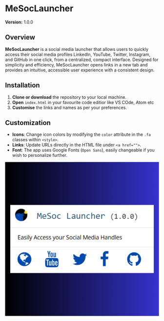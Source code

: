 # MeSocLauncher

**Version:** 1.0.0

## Overview
**MeSocLauncher** is a social media launcher that allows users to quickly access their social media profiles LinkedIn, YouTube, Twitter, Instagram, and GitHub in one click, from a centralized, compact interface. Designed for simplicity and efficiency, MeSocLauncher opens links in a new tab and provides an intuitive, accessible user experience with a consistent design.

## Installation
1. **Clone or download** the repository to your local machine.
2. **Open** `index.html` in your favourite code editior like VS COde, Atom etc
3. **Customise** the links and names as per your preferences.

## Customization
- **Icons**: Change icon colors by modifying the `color` attribute in the `.fa` classes within `<style>`.
- **Links**: Update URLs directly in the HTML file under `<a href="">`.
- **Font**: The app uses Google Fonts (`Open Sans`), easily changeable if you wish to personalize further.


<img src="mesoc.png">
